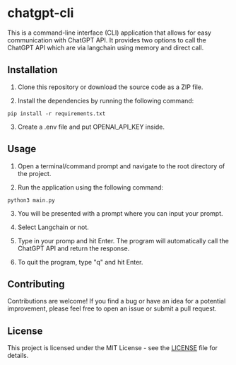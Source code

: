 # chatgpt-cli
This is a command-line interface (CLI) application that allows for easy communication with ChatGPT API. It provides two options to call the ChatGPT API which are via langchain using memory and 
direct call. 

## Installation

1. Clone this repository or download the source code as a ZIP file.

2. Install the dependencies by running the following command:

```
pip install -r requirements.txt
```

3. Create a .env file and put OPENAI_API_KEY inside.

## Usage

1. Open a terminal/command prompt and navigate to the root directory of the project.

2. Run the application using the following command:

```
python3 main.py
```

3. You will be presented with a prompt where you can input your prompt. 

4. Select Langchain or not.

5. Type in your promp and hit Enter. The program will automatically call the ChatGPT API and return the response.

6. To quit the program, type "q" and hit Enter.

## Contributing

Contributions are welcome! If you find a bug or have an idea for a potential improvement, please feel free to open an issue or submit a pull request.

## License

This project is licensed under the MIT License - see the [LICENSE](LICENSE) file for details.
